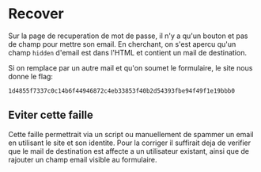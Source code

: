# Recover

Sur la page de recuperation de mot de passe, il n'y a qu'un bouton et pas de champ pour mettre son email. En cherchant, on s'est apercu qu'un champ `hidden` d'email est dans l'HTML et contient un mail de destination.

Si on remplace par un autre mail et qu'on soumet le formulaire, le site nous donne le flag:

    1d4855f7337c0c14b6f44946872c4eb33853f40b2d54393fbe94f49f1e19bbb0

## Eviter cette faille

Cette faille permettrait via un script ou manuellement de spammer un email en utilisant le site et son identite.
Pour la corriger il suffirait deja de verifier que le mail de destination est affecte a un utilisateur existant, ainsi que de rajouter un champ email visible au formulaire.
